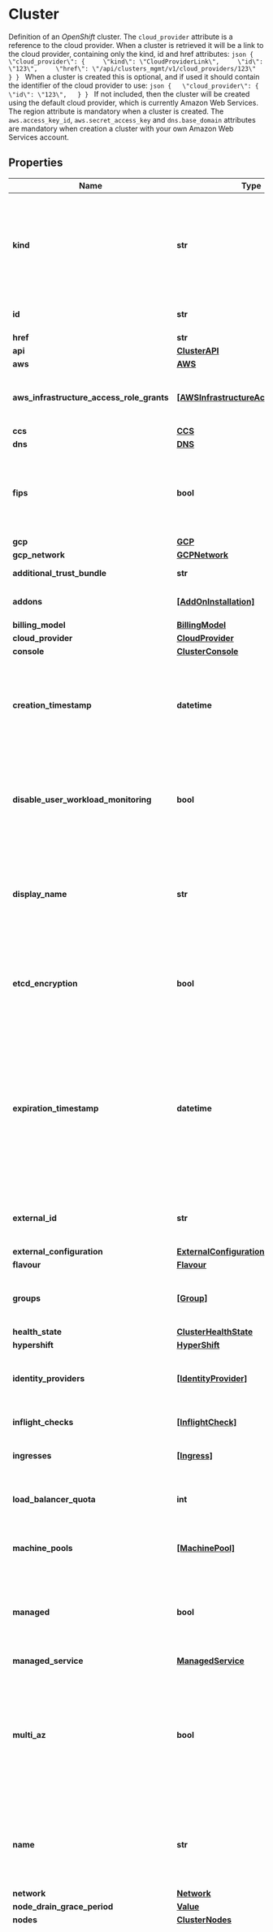 # Cluster

Definition of an _OpenShift_ cluster.  The `cloud_provider` attribute is a reference to the cloud provider. When a cluster is retrieved it will be a link to the cloud provider, containing only the kind, id and href attributes:  ```json {   \"cloud_provider\": {     \"kind\": \"CloudProviderLink\",     \"id\": \"123\",     \"href\": \"/api/clusters_mgmt/v1/cloud_providers/123\"   } } ```  When a cluster is created this is optional, and if used it should contain the identifier of the cloud provider to use:  ```json {   \"cloud_provider\": {     \"id\": \"123\",   } } ```  If not included, then the cluster will be created using the default cloud provider, which is currently Amazon Web Services.  The region attribute is mandatory when a cluster is created.  The `aws.access_key_id`, `aws.secret_access_key` and `dns.base_domain` attributes are mandatory when creation a cluster with your own Amazon Web Services account.

## Properties
Name | Type | Description | Notes
------------ | ------------- | ------------- | -------------
**kind** | **str** | Indicates the type of this object. Will be &#39;Cluster&#39; if this is a complete object or &#39;ClusterLink&#39; if it is just a link. | [optional] 
**id** | **str** | Unique identifier of the object. | [optional] 
**href** | **str** | Self link. | [optional] 
**api** | [**ClusterAPI**](ClusterAPI.md) |  | [optional] 
**aws** | [**AWS**](AWS.md) |  | [optional] 
**aws_infrastructure_access_role_grants** | [**[AWSInfrastructureAccessRoleGrant]**](AWSInfrastructureAccessRoleGrant.md) | List of AWS infrastructure access role grants on this cluster. | [optional] 
**ccs** | [**CCS**](CCS.md) |  | [optional] 
**dns** | [**DNS**](DNS.md) |  | [optional] 
**fips** | **bool** | Create cluster that uses FIPS Validated / Modules in Process cryptographic libraries. | [optional] 
**gcp** | [**GCP**](GCP.md) |  | [optional] 
**gcp_network** | [**GCPNetwork**](GCPNetwork.md) |  | [optional] 
**additional_trust_bundle** | **str** | Additional trust bundle. | [optional] 
**addons** | [**[AddOnInstallation]**](AddOnInstallation.md) | List of add-ons on this cluster. | [optional] 
**billing_model** | [**BillingModel**](BillingModel.md) |  | [optional] 
**cloud_provider** | [**CloudProvider**](CloudProvider.md) |  | [optional] 
**console** | [**ClusterConsole**](ClusterConsole.md) |  | [optional] 
**creation_timestamp** | **datetime** | Date and time when the cluster was initially created, using the format defined in [RFC3339](https://www.ietf.org/rfc/rfc3339.txt). | [optional] 
**disable_user_workload_monitoring** | **bool** | Indicates whether the User workload monitoring is enabled or not It is enabled by default | [optional] 
**display_name** | **str** | Name of the cluster for display purposes. It can contain any characters, including spaces. | [optional] 
**etcd_encryption** | **bool** | Indicates whether that etcd is encrypted or not. This is set only during cluster creation. | [optional] 
**expiration_timestamp** | **datetime** | Date and time when the cluster will be automatically deleted, using the format defined in [RFC3339](https://www.ietf.org/rfc/rfc3339.txt). If no timestamp is provided, the cluster will never expire.  This option is unsupported. | [optional] 
**external_id** | **str** | External identifier of the cluster, generated by the installer. | [optional] 
**external_configuration** | [**ExternalConfiguration**](ExternalConfiguration.md) |  | [optional] 
**flavour** | [**Flavour**](Flavour.md) |  | [optional] 
**groups** | [**[Group]**](Group.md) | Link to the collection of groups of user of the cluster. | [optional] 
**health_state** | [**ClusterHealthState**](ClusterHealthState.md) |  | [optional] 
**hypershift** | [**HyperShift**](HyperShift.md) |  | [optional] 
**identity_providers** | [**[IdentityProvider]**](IdentityProvider.md) | Link to the collection of identity providers of the cluster. | [optional] 
**inflight_checks** | [**[InflightCheck]**](InflightCheck.md) | List of inflight checks on this cluster. | [optional] 
**ingresses** | [**[Ingress]**](Ingress.md) | List of ingresses on this cluster. | [optional] 
**load_balancer_quota** | **int** | Load Balancer quota to be assigned to the cluster. | [optional] 
**machine_pools** | [**[MachinePool]**](MachinePool.md) | List of machine pools on this cluster. | [optional] 
**managed** | **bool** | Flag indicating if the cluster is managed (by Red Hat) or self-managed by the user. | [optional] 
**managed_service** | [**ManagedService**](ManagedService.md) |  | [optional] 
**multi_az** | **bool** | Flag indicating if the cluster should be created with nodes in different availability zones or all the nodes in a single one randomly selected. | [optional] 
**name** | **str** | Name of the cluster. This name is assigned by the user when the cluster is created. | [optional] 
**network** | [**Network**](Network.md) |  | [optional] 
**node_drain_grace_period** | [**Value**](Value.md) |  | [optional] 
**nodes** | [**ClusterNodes**](ClusterNodes.md) |  | [optional] 
**openshift_version** | **str** | Version of _OpenShift_ installed in the cluster, for example &#x60;4.0.0-0.2&#x60;.  When retrieving a cluster this will always be reported.  When provisioning a cluster this will be ignored, as the version to deploy will be determined internally. | [optional] 
**product** | [**Product**](Product.md) |  | [optional] 
**properties** | **{str: (str,)}** | User defined properties for tagging and querying. | [optional] 
**provision_shard** | [**ProvisionShard**](ProvisionShard.md) |  | [optional] 
**proxy** | [**Proxy**](Proxy.md) |  | [optional] 
**region** | [**CloudRegion**](CloudRegion.md) |  | [optional] 
**state** | [**ClusterState**](ClusterState.md) |  | [optional] 
**status** | [**ClusterStatus**](ClusterStatus.md) |  | [optional] 
**storage_quota** | [**Value**](Value.md) |  | [optional] 
**subscription** | [**Subscription**](Subscription.md) |  | [optional] 
**version** | [**Version**](Version.md) |  | [optional] 
**any string name** | **bool, date, datetime, dict, float, int, list, str, none_type** | any string name can be used but the value must be the correct type | [optional]

[[Back to Model list]](../README.md#documentation-for-models) [[Back to API list]](../README.md#documentation-for-api-endpoints) [[Back to README]](../README.md)


